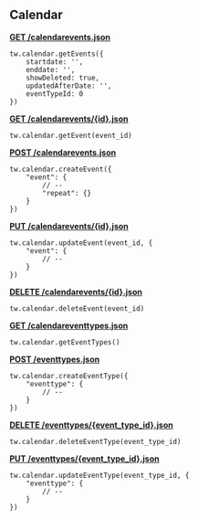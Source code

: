 ## Calendar

[**GET /calendarevents.json**](https://developer.teamwork.com/events#get_events)

```
tw.calendar.getEvents({
	startdate: '',
	enddate: '',
	showDeleted: true,
	updatedAfterDate: '',
	eventTypeId: 0
})
```

[**GET /calendarevents/{id}.json**](https://developer.teamwork.com/events#get_an_event)

```
tw.calendar.getEvent(event_id)
```

[**POST /calendarevents.json**](https://developer.teamwork.com/events#create_an_event)

```
tw.calendar.createEvent({
	"event": {
		// --
		"repeat": {}
	}
})
```

[**PUT /calendarevents/{id}.json**](https://developer.teamwork.com/events#edit_an_event)

```
tw.calendar.updateEvent(event_id, {
	"event": {
		// --
	}
})
```

[**DELETE /calendarevents/{id}.json**](https://developer.teamwork.com/events#delete_event)

```
tw.calendar.deleteEvent(event_id)
```

[**GET /calendareventtypes.json**](https://developer.teamwork.com/events#get_event_types)

```
tw.calendar.getEventTypes()
```

[**POST /eventtypes.json**](https://developer.teamwork.com/events#create_an_event_t)

```
tw.calendar.createEventType({
	"eventtype": {
		// --
	}
})
```

[**DELETE /eventtypes/{event_type_id}.json**](https://developer.teamwork.com/events#delete_an_event_t)

```
tw.calendar.deleteEventType(event_type_id)
```

[**PUT /eventtypes/{event_type_id}.json**](https://developer.teamwork.com/events#edit_an_event_typ)

```
tw.calendar.updateEventType(event_type_id, {
	"eventtype": {
		// --
	}
})
```